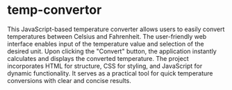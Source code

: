 # temp-convertor
 This JavaScript-based temperature converter allows users to easily convert temperatures between Celsius and Fahrenheit. The user-friendly web interface enables input of the temperature value and selection of the desired unit. Upon clicking the "Convert" button, the application instantly calculates and displays the converted temperature. The project incorporates HTML for structure, CSS for styling, and JavaScript for dynamic functionality. It serves as a practical tool for quick temperature conversions with clear and concise results.
